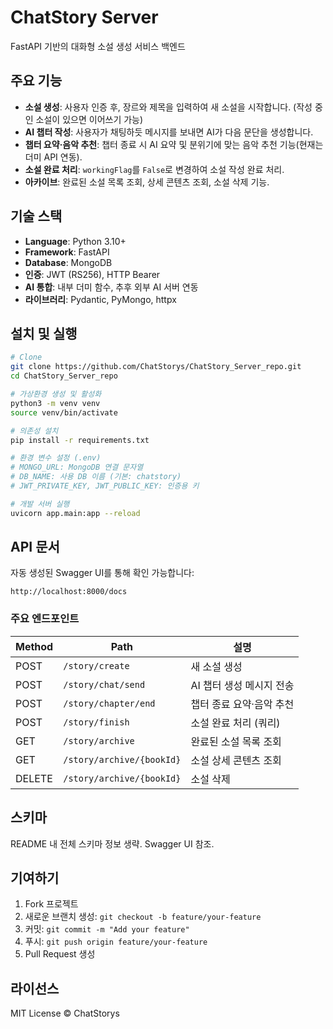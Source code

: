 # ChatStory Server

FastAPI 기반의 대화형 소설 생성 서비스 백엔드

## 주요 기능

* **소설 생성**: 사용자 인증 후, 장르와 제목을 입력하여 새 소설을 시작합니다. (작성 중인 소설이 있으면 이어쓰기 가능)
* **AI 챕터 작성**: 사용자가 채팅하듯 메시지를 보내면 AI가 다음 문단을 생성합니다.
* **챕터 요약·음악 추천**: 챕터 종료 시 AI 요약 및 분위기에 맞는 음악 추천 기능(현재는 더미 API 연동).
* **소설 완료 처리**: `workingFlag`를 `False`로 변경하여 소설 작성 완료 처리.
* **아카이브**: 완료된 소설 목록 조회, 상세 콘텐츠 조회, 소설 삭제 기능.

## 기술 스택

* **Language**: Python 3.10+
* **Framework**: FastAPI
* **Database**: MongoDB
* **인증**: JWT (RS256), HTTP Bearer
* **AI 통합**: 내부 더미 함수, 추후 외부 AI 서버 연동
* **라이브러리**: Pydantic, PyMongo, httpx

## 설치 및 실행

```bash
# Clone
git clone https://github.com/ChatStorys/ChatStory_Server_repo.git
cd ChatStory_Server_repo

# 가상환경 생성 및 활성화
python3 -m venv venv
source venv/bin/activate

# 의존성 설치
pip install -r requirements.txt

# 환경 변수 설정 (.env)
# MONGO_URL: MongoDB 연결 문자열
# DB_NAME: 사용 DB 이름 (기본: chatstory)
# JWT_PRIVATE_KEY, JWT_PUBLIC_KEY: 인증용 키

# 개발 서버 실행
uvicorn app.main:app --reload
```

## API 문서

자동 생성된 Swagger UI를 통해 확인 가능합니다:

```
http://localhost:8000/docs
```

### 주요 엔드포인트

| Method | Path                      | 설명              |
| ------ | ------------------------- | --------------- |
| POST   | `/story/create`           | 새 소설 생성         |
| POST   | `/story/chat/send`        | AI 챕터 생성 메시지 전송 |
| POST   | `/story/chapter/end`      | 챕터 종료 요약·음악 추천  |
| POST   | `/story/finish`           | 소설 완료 처리 (쿼리)   |
| GET    | `/story/archive`          | 완료된 소설 목록 조회    |
| GET    | `/story/archive/{bookId}` | 소설 상세 콘텐츠 조회    |
| DELETE | `/story/archive/{bookId}` | 소설 삭제           |

## 스키마

README 내 전체 스키마 정보 생략. Swagger UI 참조.

## 기여하기

1. Fork 프로젝트
2. 새로운 브랜치 생성: `git checkout -b feature/your-feature`
3. 커밋: `git commit -m "Add your feature"`
4. 푸시: `git push origin feature/your-feature`
5. Pull Request 생성

## 라이선스

MIT License © ChatStorys

```
```
